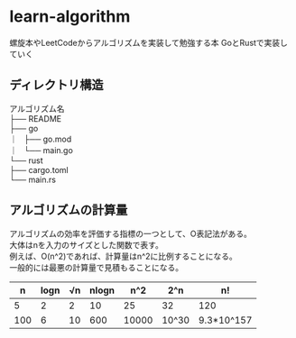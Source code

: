 # learn-algorithm

螺旋本やLeetCodeからアルゴリズムを実装して勉強する本
GoとRustで実装していく

## ディレクトリ構造

アルゴリズム名  
├── README  
├── go  
｜   ├── go.mod  
｜   └── main.go  
└── rust  
    ├── cargo.toml  
    └── main.rs  

## アルゴリズムの計算量

アルゴリズムの効率を評価する指標の一つとして、O表記法がある。  
大体はnを入力のサイズとした関数で表す。  
例えば、O(n^2)であれば、計算量はn^2に比例することになる。  
一般的には最悪の計算量で見積もることになる。

|n|logn|√n|nlogn|n^2|2^n|n!|
|---|---|---|---|---|---|---|
|5|2|2|10|25|32|120|
|100|6|10|600|10000|10^30|9.3*10^157|
